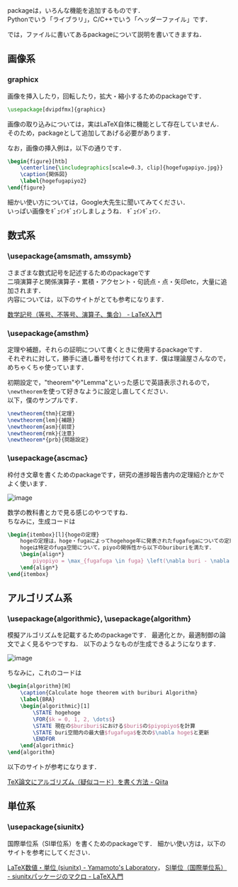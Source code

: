 packageは，いろんな機能を追加するものです．  
Pythonでいう「ライブラリ」，C/C++でいう「ヘッダーファイル」です．  

では，ファイルに書いてあるpackageについて説明を書いてきますね．  

## 画像系
### graphicx
画像を挿入したり，回転したり，拡大・縮小するためのpackageです．  
```tex
\usepackage[dvipdfmx]{graphicx}
```
画像の取り込みについては，実はLaTeX自体に機能として存在していません．  
そのため，packageとして追加してあげる必要があります．  

なお，画像の挿入例は，以下の通りです．  
```tex
\begin{figure}[htb]
    \centerline{\includegraphics[scale=0.3, clip]{hogefugapiyo.jpg}}
    \caption{関係図}
    \label{hogefugapiyo2}
\end{figure}
```
細かい使い方については，Google大先生に聞いてみてください．  
いっぱい画像をｷﾞｭｲﾝｷﾞｭｲﾝしましょうね．  ｷﾞｭｲﾝｷﾞｭｲﾝ．  

## 数式系
### \usepackage{amsmath, amssymb}
さまざまな数式記号を記述するためのpackageです  
二項演算子と関係演算子・累積・アクセント・句読点・点・矢印etc，大量に追加されます．  
内容については，以下のサイトがとても参考になります．  

[数学記号（等号、不等号、演算子、集合） - LaTeX入門](https://medemanabu.net/latex/operators/)

### \usepackage{amsthm}
定理や補題，それらの証明について書くときに使用するpackageです．  
それぞれに対して，勝手に通し番号を付けてくれます．僕は理論屋さんなので，めちゃくちゃ使っています．  

初期設定で，"theorem"や"Lemma"といった感じで英語表示されるので，```\newtheorem```を使って好きなように設定し直してください．  
以下，僕のサンプルです．  
```tex
\newtheorem{thm}{定理}
\newtheorem{lem}{補題}
\newtheorem{asm}{前提}
\newtheorem{rmk}{注意}
\newtheorem*{prb}{問題設定}
```

### \usepackage{ascmac}
枠付き文章を書くためのpackageです，研究の進捗報告書内の定理紹介とかでよく使います．  

![image](https://user-images.githubusercontent.com/64090468/203939835-e7dbf794-3241-40b4-aae9-be2afe45470c.png)

数学の教科書とカで見る感じのやつですね．  
ちなみに，生成コードは
```tex
\begin{itembox}[l]{hogeの定理}
    hogeの定理は，hoge・fugaによってhogehoge年に発表されたfugafugaについての定理である．  
    hogeは特定のfuga空間について，piyoの関係性から以下のburiburiを満たす．  
    \begin{align*}
        piyopiyo = \max_{fugafuga \in fuga} \left(\nabla buri - \nabla hoge \right)
    \end{align*}
\end{itembox}
```

## アルゴリズム系
### \usepackage{algorithmic}, \usepackage{algorithm}
模擬アルゴリズムを記載するためのpackageです．  最適化とか，最適制御の論文でよく見るやつですね．  以下のようなものが生成できるようになります．  

![image](https://user-images.githubusercontent.com/64090468/203940769-cf8035aa-dd14-4012-86c8-c190e97ed0ab.png)

ちなみに，これのコードは
```tex
\begin{algorithm}[H]
    \caption{Calculate hoge theorem with buriburi Algorithm}
    \label{BRA}
    \begin{algorithmic}[1]
        \STATE hogehoge
        \FOR{$k = 0, 1, 2, \dots$}
        \STATE 現在の$buriburi$における$buri$の$piyopiyo$を計算
        \STATE buri空間内の最大値$fugafuga$を次の$\nabla hoge$と更新
        \ENDFOR
    \end{algorithmic}
\end{algorithm}
```

以下のサイトが参考になります．  

[TeX論文にアルゴリズム（疑似コード）を書く方法 - Qiita](https://qiita.com/jirojiro/items/0ae13aac9112a804f8d5)

## 単位系
### \usepackage{siunitx}
国際単位系（SI単位系）を書くためのpackageです．
細かい使い方は，以下のサイトを参考にしてください．  

[LaTeX数値・単位 (siunitx) - Yamamoto's Laboratory](http://www.yamamo10.jp/yamamoto/comp/latex/make_doc/unit/index.php)，
[SI単位（国際単位系） - siunitxパッケージのマクロ - LaTeX入門](https://medemanabu.net/latex/siunitx-macro/)

